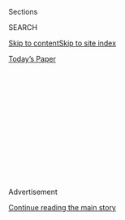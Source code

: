 <div id="app">

<div>

<div>

<div>

<div class="NYTAppHideMasthead css-1q2w90k e1suatyy0">

<div class="section css-ui9rw0 e1suatyy2">

<div class="css-eph4ug er09x8g0">

<div class="css-6n7j50">

</div>

<span class="css-1dv1kvn">Sections</span>

<div class="css-10488qs">

<span class="css-1dv1kvn">SEARCH</span>

</div>

[Skip to content](#site-content)[Skip to site
index](#site-index)

</div>

<div class="css-10698na e1huz5gh0">

</div>

</div>

<div id="masthead-bar-one" class="section hasLinks css-15hmgas e1csuq9d3">

<div class="css-uqyvli e1csuq9d0">

</div>

<div class="css-1uqjmks e1csuq9d1">

</div>

<div class="css-9e9ivx">

[](https://myaccount.nytimes3xbfgragh.onion/auth/login?response_type=cookie&client_id=vi)

</div>

<div class="css-1bvtpon e1csuq9d2">

[Today’s
Paper](https://www.nytimes3xbfgragh.onion/section/todayspaper)

</div>

</div>

</div>

</div>

<div data-aria-hidden="false">

<div id="site-content" data-role="main">

<div>

<div class="css-1aor85t" style="opacity:0.000000001;z-index:-1;visibility:hidden">

<div class="css-1hqnpie">

<div class="css-epjblv">

<span class="css-17xtcya">[Opinion](/section/opinion)</span><span class="css-x15j1o">|</span><span class="css-fwqvlz">Policing
Is Doing What It Was Meant to Do. That’s the
Problem.</span>

</div>

<div class="css-k008qs">

<div class="css-1iwv8en">

<span class="css-18z7m18"></span>

<div>

</div>

</div>

<span class="css-1n6z4y">https://nyti.ms/37Mu2zG</span>

<div class="css-1705lsu">

<div class="css-4xjgmj">

<div class="css-4skfbu" data-role="toolbar" data-aria-label="Social Media Share buttons, Save button, and Comments Panel with current comment count" data-testid="share-tools">

  - 
  - 
  - 
  - 
    
    <div class="css-6n7j50">
    
    </div>

  - 

</div>

</div>

</div>

</div>

</div>

</div>

<div id="NYT_TOP_BANNER_REGION" class="css-13pd83m">

</div>

<div id="top-wrapper" class="css-1sy8kpn">

<div id="top-slug" class="css-l9onyx">

Advertisement

</div>

[Continue reading the main
story](#after-top)

<div class="ad top-wrapper" style="text-align:center;height:100%;display:block;min-height:250px">

<div id="top" class="place-ad" data-position="top" data-size-key="top">

</div>

</div>

<div id="after-top">

</div>

</div>

<div>

<div class="css-v5btjw etb61u70">

<div class="css-v05ibm etb61u71">

[Opinion](/section/opinion)

</div>

</div>

<div id="sponsor-wrapper" class="css-1hyfx7x">

<div id="sponsor-slug" class="css-19vbshk">

Supported by

</div>

[Continue reading the main
story](#after-sponsor)

<div id="sponsor" class="ad sponsor-wrapper" style="text-align:center;height:100%;display:block">

</div>

<div id="after-sponsor">

</div>

</div>

<div class="css-186x18t">

THE STONE

</div>

<div class="css-1vkm6nb ehdk2mb0">

# Policing Is Doing What It Was Meant to Do. That’s the Problem.

</div>

Blaming racist violence on “bad apples” misses the point.

<div class="css-18e8msd">

<div class="css-vp77d3 epjyd6m0">

<div class="css-1baulvz">

By <span class="css-1baulvz" itemprop="name">Todd May</span> and
<span class="css-1baulvz last-byline" itemprop="name">George
Yancy</span>

<div class="css-8atqhb">

Mr. May and Mr. Yancy are philosophers.

</div>

</div>

</div>

  - June 21,
    2020

  - 
    
    <div class="css-4xjgmj">
    
    <div class="css-d8bdto" data-role="toolbar" data-aria-label="Social Media Share buttons, Save button, and Comments Panel with current comment count" data-testid="share-tools">
    
      - 
      - 
      - 
      - 
        
        <div class="css-6n7j50">
        
        </div>
    
      - 
    
    </div>
    
    </div>

</div>

<div class="css-79elbk" data-testid="photoviewer-wrapper">

<div class="css-z3e15g" data-testid="photoviewer-wrapper-hidden">

</div>

<div class="css-1a48zt4 ehw59r15" data-testid="photoviewer-children">

![<span class="css-16f3y1r e13ogyst0" data-aria-hidden="true">New York
Police Department officers follow a Black Lives Matter march through
Union
Square.</span><span class="css-cnj6d5 e1z0qqy90" itemprop="copyrightHolder"><span class="css-1ly73wi e1tej78p0">Credit...</span><span><span>Jordan
Gale for The New York
Times</span></span></span>](https://static01.graylady3jvrrxbe.onion/images/2020/06/21/opinion/21stoneWeb/merlin_173164512_f51c4772-7c5f-4d94-a591-246adb217617-articleLarge.jpg?quality=75&auto=webp&disable=upscale)

</div>

</div>

</div>

<div class="section meteredContent css-1r7ky0e" name="articleBody" itemprop="articleBody">

<div class="css-1fanzo5 StoryBodyCompanionColumn">

<div class="css-53u6y8">

On June 6, one of us attended a memorial vigil for George Floyd. The
opening speaker first thanked the local Police Department for keeping
the vigil safe and then went on to distinguish between the majority of
police officers who do their job helping and protecting people and the
few who are racist and violent.

His remarks echoed those made by Barack Obama on May 29, in his public
statement on the killing of Mr. Floyd, when he wrote of “the majority of
men and women in law enforcement who take pride in doing their tough job
the right way, every day.”

We think that making this distinction is a mistake. It is a mistake not
because it underestimates the number of police officers who are racist
and violent, but because the problem of racist policing is not one of
individual actors. It is a mistake because the role of the police in
society must be understood, not individually but structurally.

Like an organ in a human body, a Police Department is part of a
structural whole. It functions to perform a certain task in the body
politic; it is an organ in that body. Seen this way, each police officer
is then like a cell in that organ. Before we can identify any problem in
that organ, we must first understand the job that organ performs.

</div>

</div>

<div class="css-1fanzo5 StoryBodyCompanionColumn">

<div class="css-53u6y8">

In the case of the police, the answer might seem obvious. Their function
is to protect the citizenry from crime. At least that’s what we’re told.
But as any good student of biology or politics knows, it won’t help to
ask what an organ is said to do. It is better to observe what it
actually does.

To merely accept the claim that police forces, since their inception,
have protected law-abiding citizens from crime involves the neglect of
several crucial factors. It neglects the long history of police abuse
and the specific intentional abuse of people of color; it neglects the
role that the police have played in breaking strikes, in silencing
dissent and in keeping the social order safe from resistance or change.
It also neglects the early history of policing in the United States that
took the form of [slave
patrols](https://lawenforcementmuseum.org/2019/07/10/slave-patrols-an-early-form-of-american-policing/)
in the 1700s and the enforcement of [Black Codes and Jim
Crow](https://www.nationalgeographic.org/encyclopedia/black-codes-and-jim-crow-laws/)
laws in the 19th and 20th centuries.

In his influential work on prisons, the philosopher and historian Michel
Foucault pointed out the following: We say that the prisons fail at
their task, yet we keep them going. Perhaps we should be asking not why
the prison fails but instead what it actually succeeds at.

That is the question we should be asking of the police. Not why do they
regularly fail to perform their duties correctly and thus need reform,
but rather, what duties are they succeeding at?

Once we ask that question, the answer is entirely clear. They succeed in
keeping people in their place. They succeed in keeping middle-class and
especially upper-class white people safe, so long as they don’t get out
of line. They succeed in keeping people of color in their place so that
they don’t challenge the social order that privileges middle- and
upper-class white people. And, as we have recently witnessed in many
violent police responses at protests, they succeed in suppressing those
who would question the social order.

</div>

</div>

<div class="css-1fanzo5 StoryBodyCompanionColumn">

<div class="css-53u6y8">

If we look at individual police officers divorced from the structure in
which they operate — if we simply look for the “bad apples”— we fail to
see the role of the police as a whole. Whether individual police
officers are racist is not the fundamental issue. The fundamental issue
is whether the police — the institution of policing as it exists in the
United States — is racist. And once we look at this clearly, we
understand that the answer must be yes.

As we were thinking about the problems with the “bad apple” metaphor in
policing, one of us, on June 13 at 2:46 a.m., received this message: “Go
to HELL, nigger\!” It is one of hundreds of such messages and threats
the author has received in the past several years. It is easy to say
that this individual white person (and we think it fair to assume that
it was a white person) is a racist, a “bad apple.” But here, too,
focusing on the individual white person who sent the racist message
obscures our understanding of the white supremacist structure in which
it is generated.

In 2015, during his last year in office, President Barack Obama
addressed the relationship between individual acts of racism and the
larger system of injustice that allows them on an episode of the podcast
“WTF With Marc Maron.” “ … it’s not just a matter of it not being
polite,” he said, to utter the N-word in public. “That’s not the measure
of whether racism still exists or not.” Earlier in the show, he observed
that racism had not been “cured” — the word for eliminating a disease
that systemically impacts the body — and that “the legacy of slavery,
Jim Crow, discrimination” was “still part of our DNA” as Americans. This
slur is also part of our DNA, embedded within the concept of a “master
race” and the resulting white-supremacist violence against black bodies.

In his “Letter From Birmingham Jail” in 1963, Martin Luther King Jr.
articulated the horror and pain felt “when your first name becomes
‘nigger’ and your middle name becomes ‘boy’ (however old you are).”
W.E.B. Du Bois, in a speech that he delivered in Beijing (then Peking)
at the age of 91, said, “In my own country for nearly a century I have
been nothing but a ‘nigger.’”

Both men emphasized how the word is part of the institutional fabric of
black oppression, that individual racist acts are not aberrations but
the products of a larger systemic set of practices that, as the feminist
scholar Barbara Applebaum argues, “hold structural injustice in place.”
Central to those practices is policing, and the “bad apple” framing
fails to confront its role in structural injustice.

One obvious objection to our view here is that by focusing on reforming
or dismantling an entire system, we may end up punishing individual
officers who have not committed racist acts and so bear no
responsibility for them. We acknowledge that this can be a difficult
idea to embrace. Many of us personally know police officers — family
members, friends, neighborhood officers — whom we know to be ethical
people; imagining them as responsible for a racist system is a hard leap
to make. We think the influential feminist philosopher Iris Marion Young
argued persuasively against relying on that distinction when she wrote:

> Structural injustice occurs as a consequence of many individual and
> institutions acting in pursuit of their particular goals and
> interests, within given institutional rules and accepted norms. All
> the persons who participated by their actions in the ongoing schemes
> of cooperation that constitute these structures are responsible for
> them, in the sense that they are part of the process that causes them.
> They are not responsible, however, in the sense of having directed the
> process or intended its outcomes.

Many others have amplified that view. The critical race theorist and
legal scholar Charles Lawrence argued in his 1987 article “The Id, the
Ego, and Equal Protection: Reckoning With Unconscious Racism” that the
bad-apple metaphor suggests a “perpetrator” model that fails to give an
account of just how systemic racism is “transmitted by tacit
understandings” and “collective unconscious.” The philosopher Charles
Mills argues, “the perpetrator \[of racist actions or beliefs\]
perspective presupposes a world composed of atomic individuals whose
actions are outside of and apart from the social fabric and without
historical continuity.” When it comes to racism and policing, we argue
that the bad-apple metaphor places “bad police officers” outside of the
social and historical fabric of racism and institutional policing that
affects all of the apples. In fact, in this case, the tree itself is
rotten.

In his book “The Tears We Cannot Stop: A Sermon to White America,”
Michael Eric Dyson argues:

> That metaphor of a few bad apples doesn’t begin to get at the root of
> the problem. Police violence may be more like a poisoned water stream
> that pollutes the entire system. To argue that only a few bad cops
> cause police terror is like relegating racism to a few bigots. Bigots
> are surely a problem, but they are sustained by systems of belief and
> perception, by widely held stereotypes and social practice.

To truly confront problems of racist violence in our society, let’s not
once again begin with the question of how to reform the police. Let’s
instead start with the question of how to build healthy and safe
communities of mutual respect and see which institutions we need to
reach that goal. If anything that is to be called policing emerges from
that inquiry, it should be at its end rather than assumed at the
outset.  

Todd May is the author of, most recently, “[A Decent
Life:](https://press.uchicago.edu/ucp/books/book/chicago/D/bo34250692.html)
Morality for the Rest of Us.” George Yancy is a professor of philosophy
at Emory University. His latest book is “[Across Black
Spaces:](https://rowman.com/ISBN/9781538131619/Across-Black-Spaces-Essays-and-Interviews-from-an-American-Philosopher)
Essays and Interviews From an American Philosopher.”

***Now in print:*** *“*[*Modern Ethics in 77
Arguments*](http://bitly.com/1MW2kN3)*” and “*[*The Stone Reader: Modern
Philosophy in 133 Arguments*](http://bitly.com/1MW2kN3)*,” with essays
from the series, edited by Peter Catapano and Simon Critchley, published
by Liveright Books.*

*The Times is committed to publishing* [*a diversity of
letters*](https://www.nytimes3xbfgragh.onion/2019/01/31/opinion/letters/letters-to-editor-new-york-times-women.html)
*to the editor. We’d like to hear what you think about this or any of
our articles. Here are some*
[*tips*](https://help.nytimes3xbfgragh.onion/hc/en-us/articles/115014925288-How-to-submit-a-letter-to-the-editor)*.
And here’s our email:*
[*letters@NYTimes.com*](mailto:letters@NYTimes.com)*.*

*Follow The New York Times Opinion section on*
[*Facebook*](https://www.facebookcorewwwi.onion/nytopinion)*,* [*Twitter
(@NYTopinion)*](http://twitter.com/NYTOpinion) *and*
[*Instagram*](https://www.instagram.com/nytopinion/)*.*

</div>

</div>

</div>

<div>

</div>

<div>

</div>

<div>

</div>

<div>

<div id="bottom-wrapper" class="css-1ede5it">

<div id="bottom-slug" class="css-l9onyx">

Advertisement

</div>

[Continue reading the main
story](#after-bottom)

<div id="bottom" class="ad bottom-wrapper" style="text-align:center;height:100%;display:block;min-height:90px">

</div>

<div id="after-bottom">

</div>

</div>

</div>

</div>

</div>

## Site Index

<div>

</div>

## Site Information Navigation

  - [© <span>2020</span> <span>The New York Times
    Company</span>](https://help.nytimes3xbfgragh.onion/hc/en-us/articles/115014792127-Copyright-notice)

<!-- end list -->

  - [NYTCo](https://www.nytco.com/)
  - [Contact
    Us](https://help.nytimes3xbfgragh.onion/hc/en-us/articles/115015385887-Contact-Us)
  - [Work with us](https://www.nytco.com/careers/)
  - [Advertise](https://nytmediakit.com/)
  - [T Brand Studio](http://www.tbrandstudio.com/)
  - [Your Ad
    Choices](https://www.nytimes3xbfgragh.onion/privacy/cookie-policy#how-do-i-manage-trackers)
  - [Privacy](https://www.nytimes3xbfgragh.onion/privacy)
  - [Terms of
    Service](https://help.nytimes3xbfgragh.onion/hc/en-us/articles/115014893428-Terms-of-service)
  - [Terms of
    Sale](https://help.nytimes3xbfgragh.onion/hc/en-us/articles/115014893968-Terms-of-sale)
  - [Site
    Map](https://spiderbites.nytimes3xbfgragh.onion)
  - [Help](https://help.nytimes3xbfgragh.onion/hc/en-us)
  - [Subscriptions](https://www.nytimes3xbfgragh.onion/subscription?campaignId=37WXW)

</div>

</div>

</div>

</div>
